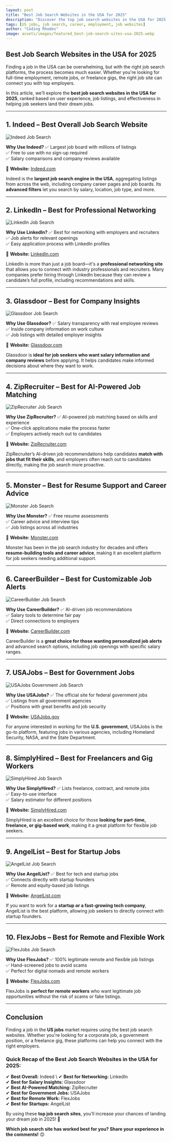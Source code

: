 ```yaml
---
layout: post
title: "Best Job Search Websites in the USA for 2025"
description: "Discover the top job search websites in the USA for 2025. Find the best platforms to land your dream job in the competitive US jobs market."
tags: [US jobs, job search, career, employment, job websites]
author: "Coding Rhodes"
image: assets/images/featured_best-job-search-sites-usa-2025.webp
---
```


## Best Job Search Websites in the USA for 2025

Finding a job in the USA can be overwhelming, but with the right job search platforms, the process becomes much easier. Whether you're looking for full-time employment, remote jobs, or freelance gigs, the right job site can connect you with top employers.

In this article, we’ll explore the **best job search websites in the USA for 2025**, ranked based on user experience, job listings, and effectiveness in helping job seekers land their dream jobs.

---

## 1. Indeed – Best Overall Job Search Website

![Indeed Job Search](https://upload.wikimedia.org/wikipedia/commons/thumb/3/3d/Indeed_logo.svg/1200px-Indeed_logo.svg.png)

**Why Use Indeed?**
✅ Largest job board with millions of listings \
✅ Free to use with no sign-up required \
✅ Salary comparisons and company reviews available

📌 **Website:** [Indeed.com](https://www.indeed.com)

Indeed is the **largest job search engine in the USA**, aggregating listings from across the web, including company career pages and job boards. Its **advanced filters** let you search by salary, location, job type, and more.

---

## 2. LinkedIn – Best for Professional Networking

![LinkedIn Job Search](https://upload.wikimedia.org/wikipedia/commons/c/ca/LinkedIn_logo_initials.png)

**Why Use LinkedIn?**
✅ Best for networking with employers and recruiters \
✅ Job alerts for relevant openings \
✅ Easy application process with LinkedIn profiles

📌 **Website:** [LinkedIn.com](https://www.linkedin.com/jobs/)

LinkedIn is more than just a job board—it's a **professional networking site** that allows you to connect with industry professionals and recruiters. Many companies prefer hiring through LinkedIn because they can review a candidate’s full profile, including recommendations and skills.

---

## 3. Glassdoor – Best for Company Insights

![Glassdoor Job Search](https://upload.wikimedia.org/wikipedia/commons/thumb/3/3b/Glassdoor_logo.svg/1200px-Glassdoor_logo.svg.png)

**Why Use Glassdoor?**
✅ Salary transparency with real employee reviews \
✅ Inside company information on work culture \
✅ Job listings with detailed employer insights

📌 **Website:** [Glassdoor.com](https://www.glassdoor.com)

Glassdoor is **ideal for job seekers who want salary information and company reviews** before applying. It helps candidates make informed decisions about where they want to work.

---

## 4. ZipRecruiter – Best for AI-Powered Job Matching

![ZipRecruiter Job Search](https://upload.wikimedia.org/wikipedia/commons/3/35/ZipRecruiter_logo.png)

**Why Use ZipRecruiter?**
✅ AI-powered job matching based on skills and experience \
✅ One-click applications make the process faster \
✅ Employers actively reach out to candidates 

📌 **Website:** [ZipRecruiter.com](https://www.ziprecruiter.com)

ZipRecruiter’s AI-driven job recommendations help candidates **match with jobs that fit their skills**, and employers often reach out to candidates directly, making the job search more proactive.

---

## 5. Monster – Best for Resume Support and Career Advice

![Monster Job Search](https://upload.wikimedia.org/wikipedia/commons/2/20/Monster_logo.png)

**Why Use Monster?**
✅ Free resume assessments \
✅ Career advice and interview tips \
✅ Job listings across all industries 

📌 **Website:** [Monster.com](https://www.monster.com)

Monster has been in the job search industry for decades and offers **resume-building tools and career advice**, making it an excellent platform for job seekers needing additional support.

---

## 6. CareerBuilder – Best for Customizable Job Alerts

![CareerBuilder Job Search](https://upload.wikimedia.org/wikipedia/commons/d/db/Careerbuilder-logo.png)

**Why Use CareerBuilder?**
✅ AI-driven job recommendations \
✅ Salary tools to determine fair pay \
✅ Direct connections to employers 

📌 **Website:** [CareerBuilder.com](https://www.careerbuilder.com)

CareerBuilder is a **great choice for those wanting personalized job alerts** and advanced search options, including job openings with specific salary ranges.

---

## 7. USAJobs – Best for Government Jobs

![USAJobs Government Job Search](https://upload.wikimedia.org/wikipedia/commons/b/bb/USAJobs_Logo.png)

**Why Use USAJobs?**
✅ The official site for federal government jobs \
✅ Listings from all government agencies \
✅ Positions with great benefits and job security 

📌 **Website:** [USAJobs.gov](https://www.usajobs.gov)

For anyone interested in working for the **U.S. government**, USAJobs is the go-to platform, featuring jobs in various agencies, including Homeland Security, NASA, and the State Department.

---

## 8. SimplyHired – Best for Freelancers and Gig Workers

![SimplyHired Job Search](https://upload.wikimedia.org/wikipedia/commons/3/3c/SimplyHired_logo.png)

**Why Use SimplyHired?**
✅ Lists freelance, contract, and remote jobs \
✅ Easy-to-use interface \
✅ Salary estimator for different positions 

📌 **Website:** [SimplyHired.com](https://www.simplyhired.com)

SimplyHired is an excellent choice for those **looking for part-time, freelance, or gig-based work**, making it a great platform for flexible job seekers.

---

## 9. AngelList – Best for Startup Jobs

![AngelList Job Search](https://upload.wikimedia.org/wikipedia/commons/5/52/AngelList_logo.png)

**Why Use AngelList?**
✅ Best for tech and startup jobs \
✅ Connects directly with startup founders \
✅ Remote and equity-based job listings 

📌 **Website:** [AngelList.com](https://angel.co/jobs)

If you want to work for a **startup or a fast-growing tech company**, AngelList is the best platform, allowing job seekers to directly connect with startup founders.

---

## 10. FlexJobs – Best for Remote and Flexible Work

![FlexJobs Job Search](https://upload.wikimedia.org/wikipedia/commons/a/a3/Flexjobs-logo.png)

**Why Use FlexJobs?**
✅ 100% legitimate remote and flexible job listings \
✅ Hand-screened jobs to avoid scams \
✅ Perfect for digital nomads and remote workers 

📌 **Website:** [FlexJobs.com](https://www.flexjobs.com)

FlexJobs is **perfect for remote workers** who want legitimate job opportunities without the risk of scams or fake listings.

---

## Conclusion

Finding a job in the **US jobs** market requires using the best job search websites. Whether you're looking for a corporate job, a government position, or a freelance gig, these platforms can help you connect with the right employers.

### **Quick Recap of the Best Job Search Websites in the USA for 2025:**
✔ **Best Overall:** Indeed \ 
✔ **Best for Networking:** LinkedIn \
✔ **Best for Salary Insights:** Glassdoor \
✔ **Best AI-Powered Matching:** ZipRecruiter \
✔ **Best for Government Jobs:** USAJobs \
✔ **Best for Remote Work:** FlexJobs \
✔ **Best for Startups:** AngelList 

By using these **top job search sites**, you’ll increase your chances of landing your dream job in 2025! 🚀

**Which job search site has worked best for you? Share your experience in the comments!** 😊
